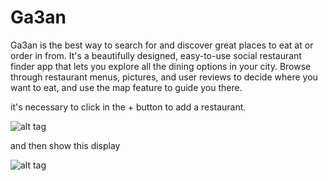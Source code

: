 # Ga3an
Ga3an is the best way to search for and discover great places to eat at or order in from. It's a beautifully designed, easy-to-use social restaurant finder app that lets you explore all the dining options in your city. Browse through restaurant menus, pictures, and user reviews to decide where you want to eat, and use the map feature to guide you there.


it's necessary to click in the + button to add a restaurant.

![alt tag](http://ringau.com/Ga3an/photo_2016-07-17_14-58-26.jpg)

and then show this display 

![alt tag](http://ringau.com/Ga3an/photo_2016-07-17_14-58-23.jpg)
